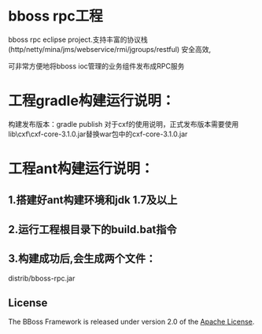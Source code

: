 

# bboss rpc工程
 bboss rpc eclipse project.支持丰富的协议栈(http/netty/mina/jms/webservice/rmi/jgroups/restful) 安全高效,
 
   可非常方便地将bboss ioc管理的业务组件发布成RPC服务
# 工程gradle构建运行说明：
构建发布版本：gradle publish
对于cxf的使用说明，正式发布版本需要使用lib\cxf\cxf-core-3.1.0.jar替换war包中的cxf-core-3.1.0.jar

# 工程ant构建运行说明：
## 1.搭建好ant构建环境和jdk 1.7及以上
## 2.运行工程根目录下的build.bat指令
## 3.构建成功后,会生成两个文件：

distrib/bboss-rpc.jar

## License

The BBoss Framework is released under version 2.0 of the [Apache License][].

[Apache License]: http://www.apache.org/licenses/LICENSE-2.0
